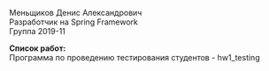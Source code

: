 Меньщиков Денис Александрович  
Разработчик на Spring Framework  
Группа 2019-11

**Список работ:**  
Программа по проведению тестирования студентов - hw1_testing  
